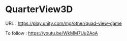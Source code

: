 # QuarterView3D

URL : https://play.unity.com/mg/other/quad-view-game

To follow : https://youtu.be/WkMM7Uu2AoA
